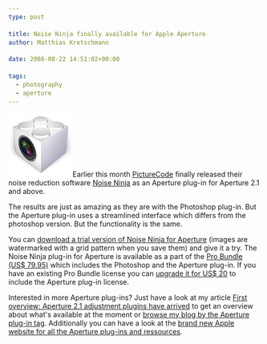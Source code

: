 ```yaml
---
type: post

title: Noise Ninja finally available for Apple Aperture
author: Matthias Kretschmann

date: 2008-08-22 14:51:02+00:00

tags:
  - photography
  - aperture
---
```


![image](../media/aperture-plugin128.png)Earlier this month [PictureCode](http://www.picturecode.com) finally released their noise reduction software [Noise Ninja](http://www.picturecode.com/media.htm) as an Aperture plug-in for Aperture 2.1 and above.

The results are just as amazing as they are with the Photoshop plug-in. But the Aperture plug-in uses a streamlined interface which differs from the photoshop version. But the functionality is the same.

<!-- more -->

You can [download a trial version of Noise Ninja for Aperture](http://www.picturecode.com/nn_aperture.htm) (images are watermarked with a grid pattern when you save them) and give it a try. The Noise Ninja plug-in for Aperture is available as a part of the [Pro Bundle (US\$ 79.95)](http://www.picturecode.com/purchase.php) which includes the Photoshop and the Aperture plug-in. If you have an existing Pro Bundle license you can [upgrade it for US\$ 20](http://www.picturecode.com/upgrade.php) to include the Aperture plug-in license.

Interested in more Aperture plug-ins? Just have a look at my article [First overview: Aperture 2.1 adjustment plugins have arrived](http://www.kremalicious.com/2008/05/first-aperture-adjustment-plugins-have-arrived/) to get an overview about what's available at the moment or [browse my blog by the Aperture plug-in tag](http://www.kremalicious.com/tag/aperture-plug-in/). Additionally you can have a look at the [brand new Apple website for all the Aperture plug-ins and ressources](http://www.apple.com/aperture/resources/plugins.html).
